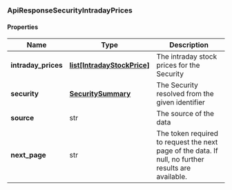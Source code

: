 

[//]: # (CLASS:ApiResponseSecurityIntradayPrices)

[//]: # (KIND:object)

### ApiResponseSecurityIntradayPrices

#### Properties

[//]: # (START_DEFINITION)

Name | Type | Description
------------ | ------------- | -------------
**intraday_prices** | [**list[IntradayStockPrice]**](IntradayStockPrice.md) | The intraday stock prices for the Security &nbsp;
**security** | [**SecuritySummary**](SecuritySummary.md) | The Security resolved from the given identifier &nbsp;
**source** | str | The source of the data &nbsp;
**next_page** | str | The token required to request the next page of the data. If null, no further results are available. &nbsp;

[//]: # (END_DEFINITION)


[//]: # (CONTAINED_CLASS:IntradayStockPrice)


[//]: # (CONTAINED_CLASS:SecuritySummary)



